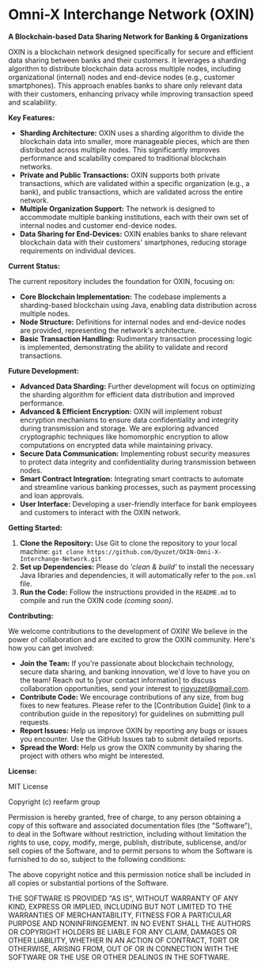 # Omni-X Interchange Network (OXIN)

**A Blockchain-based Data Sharing Network for Banking & Organizations**

OXIN is a blockchain network designed specifically for secure and efficient data sharing between banks and their customers. It leverages a sharding algorithm to distribute blockchain data across multiple nodes, including organizational (internal) nodes and end-device nodes (e.g., customer smartphones). This approach enables banks to share only relevant data with their customers, enhancing privacy while improving transaction speed and scalability.

**Key Features:**

* **Sharding Architecture:**  OXIN uses a sharding algorithm to divide the blockchain data into smaller, more manageable pieces, which are then distributed across multiple nodes. This significantly improves performance and scalability compared to traditional blockchain networks.
* **Private and Public Transactions:**  OXIN supports both private transactions, which are validated within a specific organization (e.g., a bank), and public transactions, which are validated across the entire network. 
* **Multiple Organization Support:**  The network is designed to accommodate multiple banking institutions, each with their own set of internal nodes and customer end-device nodes.
* **Data Sharing for End-Devices:**  OXIN enables banks to share relevant blockchain data with their customers' smartphones, reducing storage requirements on individual devices.

**Current Status:**

The current repository includes the foundation for OXIN, focusing on:

* **Core Blockchain Implementation:**  The codebase implements a sharding-based blockchain using Java, enabling data distribution across multiple nodes.
* **Node Structure:**  Definitions for internal nodes and end-device nodes are provided, representing the network's architecture.
* **Basic Transaction Handling:**  Rudimentary transaction processing logic is implemented, demonstrating the ability to validate and record transactions.

**Future Development:**

* **Advanced Data Sharding:**  Further development will focus on optimizing the sharding algorithm for efficient data distribution and improved performance.
* **Advanced & Efficient Encryption:** OXIN will implement robust encryption mechanisms to ensure data confidentiality and integrity during transmission and storage. We are exploring advanced cryptographic techniques like homomorphic encryption to allow computations on encrypted data while maintaining privacy.
* **Secure Data Communication:**  Implementing robust security measures to protect data integrity and confidentiality during transmission between nodes.
* **Smart Contract Integration:**  Integrating smart contracts to automate and streamline various banking processes, such as payment processing and loan approvals.
* **User Interface:**  Developing a user-friendly interface for bank employees and customers to interact with the OXIN network.

**Getting Started:**

1. **Clone the Repository:**  Use Git to clone the repository to your local machine: `git clone https://github.com/Qyuzet/OXIN-Omni-X-Interchange-Network.git`
2. **Set up Dependencies:**  Please do _'clean & build'_ to install the necessary Java libraries and dependencies, it will automatically refer to the `pom.xml` file.  
3. **Run the Code:**  Follow the instructions provided in the `README.md` to compile and run the OXIN code _(coming soon)_. 

**Contributing:**

We welcome contributions to the development of OXIN! We believe in the power of collaboration and are excited to grow the OXIN community. Here's how you can get involved:

* **Join the Team:** If you're passionate about blockchain technology, secure data sharing, and banking innovation, we'd love to have you on the team! Reach out to [your contact information] to discuss collaboration opportunities, send your interest to riqyuzet@gmail.com.
* **Contribute Code:** We encourage contributions of any size, from bug fixes to new features.  Please refer to the [Contribution Guide] (link to a contribution guide in the repository) for guidelines on submitting pull requests.
* **Report Issues:**  Help us improve OXIN by reporting any bugs or issues you encounter.  Use the GitHub Issues tab to submit detailed reports.
* **Spread the Word:**  Help us grow the OXIN community by sharing the project with others who might be interested.  

**License:**

MIT License

Copyright (c) reefarm group

Permission is hereby granted, free of charge, to any person obtaining a copy
of this software and associated documentation files (the "Software"), to deal
in the Software without restriction, including without limitation the rights
to use, copy, modify, merge, publish, distribute, sublicense, and/or sell
copies of the Software, and to permit persons to whom the Software is
furnished to do so, subject to the following conditions:

The above copyright notice and this permission notice shall be included in all
copies or substantial portions of the Software.

THE SOFTWARE IS PROVIDED "AS IS", WITHOUT WARRANTY OF ANY KIND, EXPRESS OR
IMPLIED, INCLUDING BUT NOT LIMITED TO THE WARRANTIES OF MERCHANTABILITY,
FITNESS FOR A PARTICULAR PURPOSE AND NONINFRINGEMENT. IN NO EVENT SHALL THE
AUTHORS OR COPYRIGHT HOLDERS BE LIABLE FOR ANY CLAIM, DAMAGES OR OTHER
LIABILITY, WHETHER IN AN ACTION OF CONTRACT, TORT OR OTHERWISE, ARISING FROM,
OUT OF OR IN CONNECTION WITH THE SOFTWARE OR THE USE OR OTHER DEALINGS IN THE
SOFTWARE.



